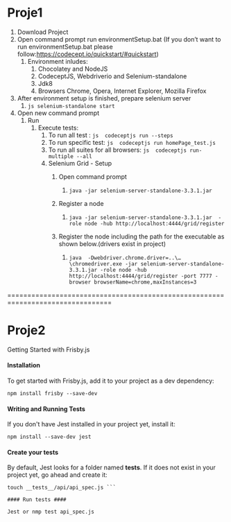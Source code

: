 
# Proje1 #
 1. Download Project
 2. Open command prompt run environmentSetup.bat (If you don’t want to run environmentSetup.bat 
please follow:https://codecept.io/quickstart/#quickstart)
    1. Environment inludes:
        1. Chocolatey and NodeJS
        2. CodeceptJS, Webdriverio and Selenium-standalone
        3. Jdk8
        4. Browsers Chrome, Opera, Internet Explorer, Mozilla Firefox
3. After environment setup is finished, prepare selenium server 
     1. ```js selenium-standalone start ```
4. Open new command prompt
     1. Run 
        1. Execute tests:
             1. To run all test : ```js  codeceptjs run --steps     ```
             2. To run specific test: ```js  codeceptjs run homePage_test.js     ```
             3. To run all suites for all browsers: ```js  codeceptjs run-multiple --all  ```
             4. Selenium Grid - Setup
                  1. Open command prompt 
                       1. ``` java -jar selenium-server-standalone-3.3.1.jar     ```
                  2. Register a node
                       1. ```java -jar selenium-server-standalone-3.3.1.jar  -role node -hub http://localhost:4444/grid/register```
                       
                  3. Register the node including the path for the executable as shown below.(drivers exist in project)
                        1. ```java  -Dwebdriver.chrome.driver=..\…\chromedriver.exe -jar selenium-server-standalone-3.3.1.jar -role node -hub http://localhost:4444/grid/register -port 7777 -browser browserName=chrome,maxInstances=3``` 

================================================================================

# Proje2 #

Getting Started with Frisby.js

#### Installation ####

To get started with Frisby.js, add it to your project as a dev dependency:

```npm install frisby --save-dev```

#### Writing and Running Tests ####
If you don't have Jest installed in your project yet, install it:

```npm install --save-dev jest```

#### Create your tests ####
By default, Jest looks for a folder named __tests__. If it does not exist in your project yet, go ahead and create it:
```mkdir -p __tests__/api
touch __tests__/api/api_spec.js ```

#### Run tests ####

Jest or nmp test api_spec.js

